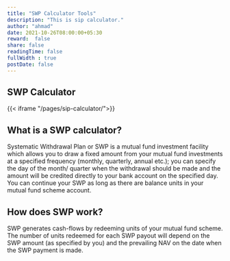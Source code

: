 ```yaml
---
title: "SWP Calculator Tools"
description: "This is sip calculator."
author: "ahmad"
date: 2021-10-26T08:00:00+05:30
reward:  false
share: false
readingTime: false
fullWidth : true
postDate: false
---
```


## SWP Calculator


{{< iframe "/pages/sip-calculator/">}}

## What is a SWP calculator?
Systematic Withdrawal Plan or SWP is a mutual fund investment facility which allows you to draw a fixed amount from your mutual fund investments at a specified frequency (monthly, quarterly, annual etc.); you can specify the day of the month/ quarter when the withdrawal should be made and the amount will be credited directly to your bank account on the specified day. You can continue your SWP as long as there are balance units in your mutual fund scheme account.

## How does SWP work?
SWP generates cash-flows by redeeming units of your mutual fund scheme. The number of units redeemed for each SWP payout will depend on the SWP amount (as specified by you) and the prevailing NAV on the date when the SWP payment is made.